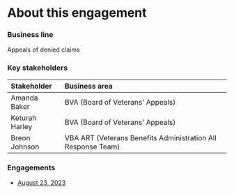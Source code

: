 # About this engagement

### Business line

Appeals of denied claims

### Key stakeholders

|Stakeholder|Business area|
|:--|:--|
|Amanda Baker|BVA (Board of Veterans' Appeals)|
|Keturah Harley|BVA (Board of Veterans' Appeals)|
|Breon Johnson|VBA ART (Veterans Benefits Administration All Response Team)|

### Engagements

- [August 23, 2023](https://github.com/department-of-veterans-affairs/va.gov-team/blob/master/products/ask-va/research/Business%20line%20engagement/Appeals%20of%20denied%20claims/August%2023%2C%202023.md)

